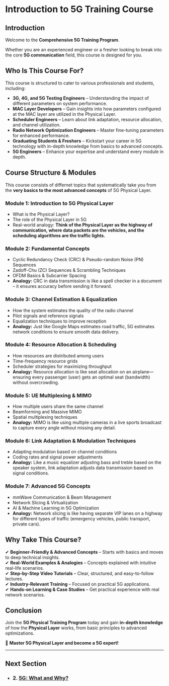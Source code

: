 # Introduction to 5G Training Course

## Introduction

Welcome to the **Comprehensive 5G Training Program**. 

Whether you are an experienced engineer or a fresher looking to break into the core **5G communication** field, this course is designed for you. 

## Who Is This Course For?

This course is structured to cater to various professionals and students, including:

- **3G, 4G, and 5G Testing Engineers** – Understanding the impact of different parameters on system performance.
- **MAC Layer Developers** – Gain insights into how parameters configured at the MAC layer are utilized in the Physical Layer.
- **Scheduler Engineers** – Learn about link adaptation, resource allocation, and channel utilization.
- **Radio Network Optimization Engineers** – Master fine-tuning parameters for enhanced performance.
- **Graduating Students & Freshers** – Kickstart your career in 5G technology with in-depth knowledge from basics to advanced concepts.
- **5G Engineers** – Enhance your expertise and understand every module in depth.

## Course Structure & Modules

This course consists of differnet topics that systematically take you from the **very basics to the most advanced concepts** of 5G Physical Layer.

### **Module 1: Introduction to 5G Physical Layer**
- What is the Physical Layer?
- The role of the Physical Layer in 5G
- Real-world analogy: **Think of the Physical Layer as the highway of communication, where data packets are the vehicles, and the scheduling algorithms are the traffic lights.**

### **Module 2: Fundamental Concepts**
- Cyclic Redundancy Check (CRC) & Pseudo-random Noise (PN) Sequences
- Zadoff-Chu (ZC) Sequences & Scrambling Techniques
- OFDM Basics & Subcarrier Spacing
- **Analogy:** CRC in data transmission is like a spell checker in a document – it ensures accuracy before sending it forward.

### **Module 3: Channel Estimation & Equalization**
- How the system estimates the quality of the radio channel
- Pilot signals and reference signals
- Equalization techniques to improve reception
- **Analogy:** Just like Google Maps estimates road traffic, 5G estimates network conditions to ensure smooth data delivery.

### **Module 4: Resource Allocation & Scheduling**
- How resources are distributed among users
- Time-frequency resource grids
- Scheduler strategies for maximizing throughput
- **Analogy:** Resource allocation is like seat allocation on an airplane—ensuring every passenger (user) gets an optimal seat (bandwidth) without overcrowding.

### **Module 5: UE Multiplexing & MIMO**
- How multiple users share the same channel
- Beamforming and Massive MIMO
- Spatial multiplexing techniques
- **Analogy:** MIMO is like using multiple cameras in a live sports broadcast to capture every angle without missing any detail.

### **Module 6: Link Adaptation & Modulation Techniques**
- Adapting modulation based on channel conditions
- Coding rates and signal power adjustments
- **Analogy:** Like a music equalizer adjusting bass and treble based on the speaker system, link adaptation adjusts data transmission based on signal conditions.

### **Module 7: Advanced 5G Concepts**
- mmWave Communication & Beam Management
- Network Slicing & Virtualization
- AI & Machine Learning in 5G Optimization
- **Analogy:** Network slicing is like having separate VIP lanes on a highway for different types of traffic (emergency vehicles, public transport, private cars).

## Why Take This Course?

✔ **Beginner-Friendly & Advanced Concepts** – Starts with basics and moves to deep technical insights.  
✔ **Real-World Examples & Analogies** – Concepts explained with intuitive real-life scenarios.  
✔ **Step-by-Step Video Tutorials** – Clear, structured, and easy-to-follow lectures.  
✔ **Industry-Relevant Training** – Focused on practical 5G applications.  
✔ **Hands-on Learning & Case Studies** – Get practical experience with real network scenarios.  

## Conclusion

Join the **5G Physical Training Program** today and gain **in-depth knowledge** of how the **Physical Layer** works, from basic principles to advanced optimizations. 

🚀 **Master 5G Physical Layer and become a 5G expert!**

---
## Next Section
- ### 2. [5G: What and Why?](5G_What_and_Why.md)
